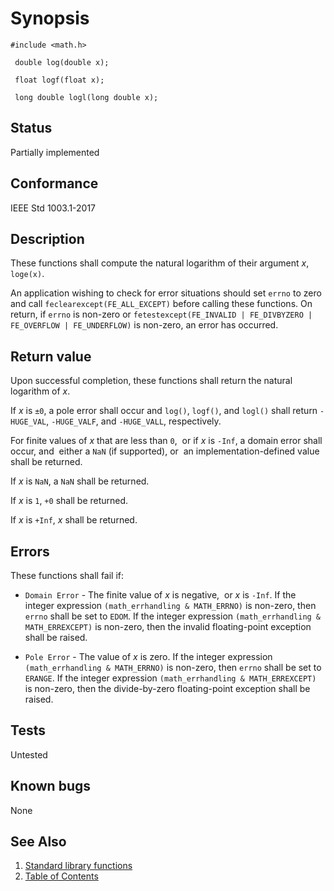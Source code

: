 # Synopsis 
`#include <math.h>`</br>

` double log(double x);`</br>

` float logf(float x);`</br>

` long double logl(long double x);`</br>

## Status
Partially implemented
## Conformance
IEEE Std 1003.1-2017
## Description


 
These functions shall compute the natural logarithm of their argument _x_,
`loge(x)`.

An application wishing to check for error situations should set `errno` to zero and call
`feclearexcept(FE_ALL_EXCEPT)` before calling these functions. On return, if `errno` is non-zero or
`fetestexcept(FE_INVALID | FE_DIVBYZERO | FE_OVERFLOW | FE_UNDERFLOW)` is non-zero, an error has occurred.


## Return value


Upon successful completion, these functions shall return the natural logarithm of _x_.

If _x_ is `±0`, a pole error shall occur and `log()`, `logf()`, and `logl()` shall return `-HUGE_VAL`,
`-HUGE_VALF`, and `-HUGE_VALL`, respectively.

For finite values of _x_ that are less than `0`,    or if _x_ is `-Inf`,  a domain error shall occur, and    either a `NaN` (if supported), or   an implementation-defined value shall be returned.

If _x_ is `NaN`, a `NaN` shall be returned.

If _x_ is `1`, `+0` shall be returned.

If _x_ is `+Inf`, _x_ shall be returned. 


## Errors


These functions shall fail if:

 * `Domain Error` - The finite value of _x_ is negative,    or _x_ is `-Inf`. 
If the integer expression `(math_errhandling & MATH_ERRNO)` is non-zero, then `errno` shall be set to `EDOM`. If
the integer expression `(math_errhandling & MATH_ERREXCEPT)` is non-zero, then the invalid floating-point exception shall
be raised.

 * `Pole Error` - The value of _x_ is zero. 
If the integer expression `(math_errhandling & MATH_ERRNO)` is non-zero, then `errno` shall be set to `ERANGE`. If
the integer expression `(math_errhandling & MATH_ERREXCEPT)` is non-zero, then the divide-by-zero floating-point exception
shall be raised.


## Tests

Untested

## Known bugs

None

## See Also 
1. [Standard library functions](../README.md)
2. [Table of Contents](../../../README.md)
